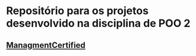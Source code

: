 # Repositório para os projetos desenvolvido na disciplina de POO 2

## [ManagmentCertified](https://github.com/lucasvurquiza/poo-2/tree/master/ManagmentCertified)
